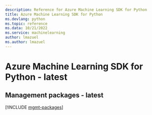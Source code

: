 ```yaml
---
description: Reference for Azure Machine Learning SDK for Python
title: Azure Machine Learning SDK for Python
ms.devlang: python
ms.topic: reference
ms.data: 10/21/2022
ms.service: machinelearning
author: lmazuel
ms.author: lmazuel
---
```

# Azure Machine Learning SDK for Python - latest

## Management packages - latest
[!INCLUDE [mgmt-packages](machine-learning-mgmt-index.md)]
